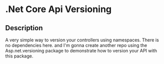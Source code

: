 # .Net Core Api Versioning

## Description
A very simple way to version your controllers using namespaces. There is no dependencies here. and I'm gonna create another repo using the Asp.net.versioning package to demonstrate how to version your API with this package.
